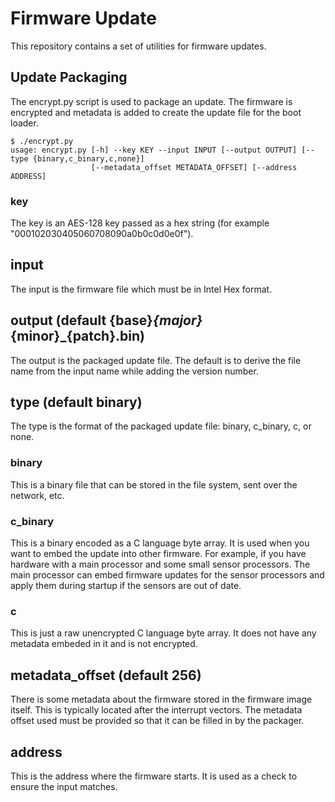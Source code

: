 # Firmware Update
This repository contains a set of utilities for firmware updates.

## Update Packaging

The encrypt.py script is used to package an update.  The firmware is encrypted and metadata is added to create the update file for the boot loader.

```
$ ./encrypt.py 
usage: encrypt.py [-h] --key KEY --input INPUT [--output OUTPUT] [--type {binary,c_binary,c,none}]
                  [--metadata_offset METADATA_OFFSET] [--address ADDRESS]
```

### key
The key is an AES-128 key passed as a hex string (for example "000102030405060708090a0b0c0d0e0f").

## input
The input is the firmware file which must be in Intel Hex format.

## output (default {base}_{major}_{minor}_{patch}.bin)
The output is the packaged update file.  The default is to derive the file name from the input name while adding the version number.

## type (default binary)
The type is the format of the packaged update file: binary, c_binary, c, or none.
### binary
This is a binary file that can be stored in the file system, sent over the network, etc.
### c_binary
This is a binary encoded as a C language byte array.  It is used when you want to embed the update into other firmware.  For example, if you have hardware with a main processor and some small sensor processors.  The main processor can embed firmware updates for the sensor processors and apply them during startup if the sensors are out of date.
### c
This is just a raw unencrypted C language byte array.  It does not have any metadata embeded in it and is not encrypted.

## metadata_offset (default 256)
There is some metadata about the firmware stored in the firmware image itself.  This is typically located after the interrupt vectors.  The metadata offset used must be provided so that it can be filled in by the packager.

## address
This is the address where the firmware starts.  It is used as a check to ensure the input matches.